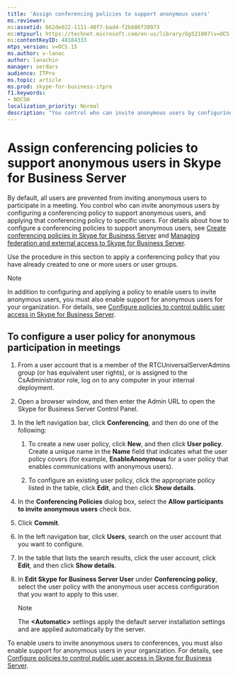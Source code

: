 ```yaml
---
title: 'Assign conferencing policies to support anonymous users'
ms.reviewer: 
ms:assetid: 662de022-1111-40f7-bad4-f2b686f30973
ms:mtpsurl: https://technet.microsoft.com/en-us/library/Gg521007(v=OCS.15)
ms:contentKeyID: 48184333
mtps_version: v=OCS.15
ms.author: v-lanac
author: lanachin
manager: serdars
audience: ITPro
ms.topic: article
ms.prod: skype-for-business-itpro
f1.keywords:
- NOCSH
localization_priority: Normal
description: "You control who can invite anonymous users by configuring a conferencing policy to support anonymous users, and applying that conferencing policy to specific users."
---
```


# Assign conferencing policies to support anonymous users in Skype for Business Server 


By default, all users are prevented from inviting anonymous users to participate in a meeting. You control who can invite anonymous users by configuring a conferencing policy to support anonymous users, and applying that conferencing policy to specific users. For details about how to configure a conferencing policies to support anonymous users, see [Create conferencing policies in Skype for Business Server](../../conferencing/create-policies.md) and [Managing federation and external access to Skype for Business Server](../managing-federation-and-external-access.md).

Use the procedure in this section to apply a conferencing policy that you have already created to one or more users or user groups.

> [!NOTE]  
> In addition to configuring and applying a policy to enable users to invite anonymous users, you must also enable support for anonymous users for your organization. For details, see [Configure policies to control public user access in Skype for Business Server](../external-access-policies/configure-policies-to-control-public-user-access.md).


## To configure a user policy for anonymous participation in meetings

1.  From a user account that is a member of the RTCUniversalServerAdmins group (or has equivalent user rights), or is assigned to the CsAdministrator role, log on to any computer in your internal deployment.

2.  Open a browser window, and then enter the Admin URL to open the Skype for Business Server Control Panel. 

3.  In the left navigation bar, click **Conferencing**, and then do one of the following:
    
    1.  To create a new user policy, click **New**, and then click **User policy**. Create a unique name in the **Name** field that indicates what the user policy covers (for example, **EnableAnonymous** for a user policy that enables communications with anonymous users).
    
    2.  To configure an existing user policy, click the appropriate policy listed in the table, click **Edit**, and then click **Show details**.

4.  In the **Conferencing Policies** dialog box, select the **Allow participants to invite anonymous users** check box.

5.  Click **Commit**.

6.  In the left navigation bar, click **Users**, search on the user account that you want to configure.

7.  In the table that lists the search results, click the user account, click **Edit**, and then click **Show details**.

8.  In **Edit Skype for Business Server User** under **Conferencing policy**, select the user policy with the anonymous user access configuration that you want to apply to this user.  

    > [!NOTE]  
    > The <STRONG>&lt;Automatic&gt;</STRONG> settings apply the default server installation settings and are applied automatically by the server.


To enable users to invite anonymous users to conferences, you must also enable support for anonymous users in your organization. For details, see [Configure policies to control public user access in Skype for Business Server](../external-access-policies/configure-policies-to-control-public-user-access.md).

